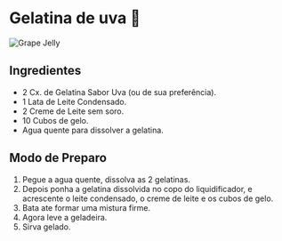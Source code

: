 # Gelatina de uva :grapes:

![Grape Jelly](https://s2.glbimg.com/TR17vSDOgbo19uxumIfDMAYx3s4=/0x0:480x640/984x0/smart/filters:strip_icc()/s.glbimg.com/po/rc/media/2012/06/13/14/57/27/624/gelatina_cremosa_de_uva_cozinha_poesia_1_.jpg)

## Ingredientes

- 2 Cx. de Gelatina Sabor Uva (ou de sua preferência).
- 1 Lata de Leite Condensado.
- 2 Creme de Leite sem soro.
- 10 Cubos de gelo.
- Agua quente para dissolver a gelatina.



## Modo de Preparo

1. Pegue a agua quente, dissolva as 2 gelatinas.
2. Depois ponha a gelatina dissolvida no copo do liquidificador, e acrescente o leite condensado, o creme de leite e os cubos de gelo.
3. Bata ate formar uma mistura firme.
4. Agora leve a geladeira.
5. Sirva gelado.
